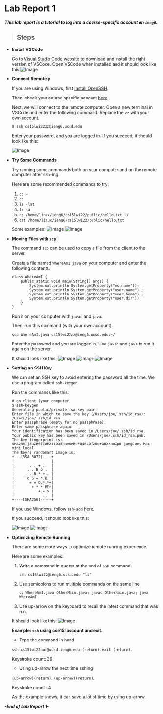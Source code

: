 # Lab Report 1

***This lab report is a tutorial to log into a course-specific account on `ieng6`.***


> ## Steps

* **Install VSCode**

    Go to [Visual Studio Code website](https://code.visualstudio.com/) to download and install the right version of VSCode. Open VSCode when installed and it should look like this.![Image][1]

    [1]: images/VSCode.png
   
* **Connect Remotely**  

    If you are using Windows, first [install OpenSSH](https://docs.microsoft.com/en-us/windows-server/administration/openssh/openssh_install_firstuse). 
    
    Then, check your course specific account [here](https://sdacs.ucsd.edu/~icc/index.php).   
    
    Next, we will connect to the remote computer. Open a new terminal in VSCode and enter the following command. Replace the `zz` with your own account.  
   
    `$ ssh cs15lwi22zz@ieng6.ucsd.edu`

    Enter your password, and you are logged in. If you succeed, it should look like this:

    ![Image][2]

    [2]: images/Connect.png

* **Try Some Commands**

    Try running some commands both on your computer and on the remote computer after ssh-ing.

    Here are some recommended commands to try:  
    1. `cd ~`  
    2. `cd`  
    3. `ls -lat`  
    4. `ls -a`  
    5.  `cp /home/linux/ieng6/cs15lwi22/public/hello.txt ~/`
    6. `cat /home/linux/ieng6/cs15lwi22/public/hello.txt`

    Some examples:
    ![Image][3]
    ![Image][4]

    [3]: images/Commands1.png
    [4]: images/Commands2.png

* **Moving Files with `scp`**

    The command `scp` can be used to copy a file from the client to the server.

    Create a file named `WhereAmI.java` on your computer and enter the following contents.

    ```
    class WhereAmI {
        public static void main(String[] args) {
            System.out.println(System.getProperty("os.name"));
            System.out.println(System.getProperty("user.name"));
            System.out.println(System.getProperty("user.home"));
            System.out.println(System.getProperty("user.dir"));
        }
    }
    ```

    Run it on your computer with `javac` and `java`.

    Then, run this command (with your own account)

    `scp WhereAmI.java cs15lwi22zz@ieng6.ucsd.edu:~/`

    Enter the password and you are logged in. Use `javac` and `java` to run it again on the server.

    It should look like this:
    ![Image][5]
    ![Image][6]
    ![Image][7]

    [5]: images/scp1.png
    [6]: images/scp2.png
    [7]: images/scp3.png


* **Setting an SSH Key**

    We can set an SSH key to avoid entering the password all the time. We use a program called `ssh-keygen`.

    Run the commands like this:
    ```
    # on client (your computer)
    $ ssh-keygen
    Generating public/private rsa key pair.
    Enter file in which to save the key (/Users/joe/.ssh/id_rsa): /Users/joe/.ssh/id_rsa
    Enter passphrase (empty for no passphrase): 
    Enter same passphrase again: 
    Your identification has been saved in /Users/joe/.ssh/id_rsa.
    Your public key has been saved in /Users/joe/.ssh/id_rsa.pub.
    The key fingerprint is:
    SHA256:jZaZH6fI8E2I1D35hnvGeBePQ4ELOf2Ge+G0XknoXp0 joe@Joes-Mac-mini.local
    The key's randomart image is:
    +---[RSA 3072]----+
    |                 |
    |       . . + .   |
    |      . . B o .  |
    |     . . B * +.. |
    |      o S = *.B. |
    |       = = O.*.*+|
    |        + * *.BE+|
    |           +.+.o |
    |             ..  |
    +----[SHA256]-----+
    ```

    If you use Windows, follow `ssh-add` [here](https://docs.microsoft.com/en-us/windows-server/administration/openssh/openssh_keymanagement#user-key-generation).

    If you succeed, it should look like this:
    
    ![Image][8]
    ![Image][9]

    [8]: images/SSH1.png
    [9]: images/SSH2.png
    
* **Optimizing Remote Running**

    There are some more ways to optimize remote running experience.

    Here are some examples: 
    
    1. Write a command in quotes at the end of `ssh` command.
    
        `ssh cs15lwi22@ieng6.ucsd.edu "ls"`

    2. Use semicolons to run multiple commands on the same line.

        `cp WhereAmI.java OtherMain.java; javac OtherMain.java; java WhereAmI`

    3. Use up-arrow on the keyboard to recall the latest command that was run.

    It should look like this:
    ![Image][11]

    [11]: images/Optimize.png
    
    **Example: `ssh` using cse15l account and exit.**
    
    - Type the command in hand
    
    `ssh cs15lwi22aor@ucsd.ieng6.edu (return)`. 
    `exit (return)`. 
    
    Keystroke count: 36
    
    - Using up-arrow the next time sshing
    
    `(up-arrow)(return)`. 
    `(up-arrow)(return)`. 
    
    Keystroke count : 4
    
    As the example shows, it can save a lot of time by using up-arrow.
    

***-End of Lab Report 1-***
